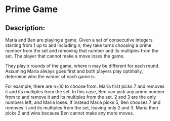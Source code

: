 # Prime Game

## Description:

Maria and Ben are playing a game. Given a set of consecutive integers starting from 1 up to and including n, they take turns choosing a prime number from the set and removing that number and its multiples from the set. The player that cannot make a move loses the game.

They play x rounds of the game, where n may be different for each round. Assuming Maria always goes first and both players play optimally, determine who the winner of each game is.

For example, there are n=10  to choose from. Maria first picks 7 and removes it and its multiples from the set. In this case, Ben can pick any prime number from  to  and remove it and its multiples from the set. 2 and 3 are the only numbers left, and Maria loses. If instead Maria picks 5, Ben chooses 7 and removes it and its multiples from the set, leaving only 2 and 3. Maria then picks 2 and wins because Ben cannot make any more moves.